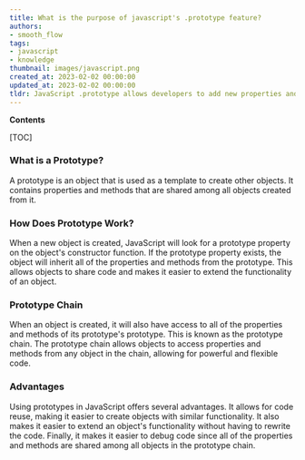 ```yaml
---
title: What is the purpose of javascript's .prototype feature?
authors:
- smooth_flow
tags:
- javascript
- knowledge
thumbnail: images/javascript.png
created_at: 2023-02-02 00:00:00
updated_at: 2023-02-02 00:00:00
tldr: JavaScript .prototype allows developers to add new properties and methods to existing objects in the prototype chain.
---
```


**Contents**

[TOC]

### What is a Prototype?
A prototype is an object that is used as a template to create other objects. It contains properties and methods that are shared among all objects created from it.

### How Does Prototype Work?
When a new object is created, JavaScript will look for a prototype property on the object's constructor function. If the prototype property exists, the object will inherit all of the properties and methods from the prototype. This allows objects to share code and makes it easier to extend the functionality of an object.

### Prototype Chain
When an object is created, it will also have access to all of the properties and methods of its prototype's prototype. This is known as the prototype chain. The prototype chain allows objects to access properties and methods from any object in the chain, allowing for powerful and flexible code.

### Advantages
Using prototypes in JavaScript offers several advantages. It allows for code reuse, making it easier to create objects with similar functionality. It also makes it easier to extend an object's functionality without having to rewrite the code. Finally, it makes it easier to debug code since all of the properties and methods are shared among all objects in the prototype chain.
